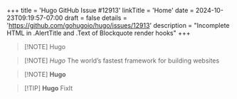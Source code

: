 +++
title = 'Hugo GitHub Issue #12913'
linkTitle = 'Home'
date = 2024-10-23T09:19:57-07:00
draft = false
details = 'https://github.com/gohugoio/hugo/issues/12913'
description = "Incomplete HTML in .AlertTitle and .Text of Blockquote render hooks"
+++

> [!NOTE] Hugo

> [!NOTE] _Hugo_
> The world’s fastest framework for building websites

> [!NOTE] **Hugo**

> [!TIP] **Hugo** FixIt
